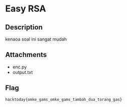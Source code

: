 # Easy RSA

## Description

kenaoa soal ini sangat mudah

## Attachments
- enc.py
- output.txt

## Flag
`hacktoday{omke_gams_omke_gams_tambah_dua_torang_gas}`
